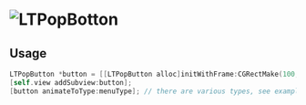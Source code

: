 # ![LTPopBotton](https://raw.githubusercontent.com/ltebean/LTPopButton/master/demos.gif)

## Usage
```objective-c
LTPopButton *button = [[LTPopButton alloc]initWithFrame:CGRectMake(100, 100, 36, 30)];
[self.view addSubview:button];
[button animateToType:menuType]; // there are various types, see examples

```